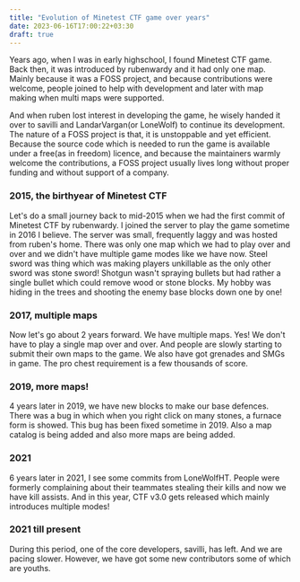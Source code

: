 ```yaml
---
title: "Evolution of Minetest CTF game over years"
date: 2023-06-16T17:00:22+03:30
draft: true
---
```


Years ago, when I was in early highschool, I found Minetest CTF game. Back then, it was introduced by rubenwardy and it had only one map. Mainly because it was a FOSS project, and because contributions were welcome, people joined to help with development and later with map making when multi maps were supported.

And when ruben lost interest in developing the game, he wisely handed it over to savilli and LandarVargan(or LoneWolf) to continue its development. The nature of a FOSS project is that, it is unstoppable and yet efficient. Because the source code which is needed to run the game is available under a free(as in freedom) licence, and because the maintainers warmly welcome the contributions, a FOSS project usually lives long without proper funding and without support of a company.

### 2015, the birthyear of Minetest CTF

Let's do a small journey back to mid-2015 when we had the first commit of Minetest CTF by rubenwardy. I joined the server to play the game sometime in 2016 I believe. The server was small, frequently laggy and was hosted from ruben's home. There was only one map which we had to play over and over and we didn't have multiple game modes like we have now. Steel sword was thing which was making players unkillable as the only other sword was stone sword! Shotgun wasn't spraying bullets but had rather a single bullet which could remove wood or stone blocks. My hobby was hiding in the trees and shooting the enemy base blocks down one by one!

### 2017, multiple maps

Now let's go about 2 years forward. We have multiple maps. Yes! We don't have to play a single map over and over. And people are slowly starting to submit their own maps to the game. We also have got grenades and SMGs in game. The pro chest requirement is a few thousands of score.

### 2019, more maps!

4 years later in 2019, we have new blocks to make our base defences. There was a bug in which when you right click on many stones, a furnace form is showed. This bug has been fixed sometime in 2019. Also a map catalog is being added and also more maps are being added.

### 2021

6 years later in 2021, I see some commits from LoneWolfHT. People were formerly complaining about their teammates stealing their kills and now we have kill assists. And in this year, CTF v3.0 gets released which mainly introduces multiple modes!

### 2021 till present

During this period, one of the core developers, savilli, has left. And we are pacing slower. However, we have got some new contributors some of which are youths.
